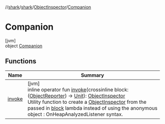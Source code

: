 //[shark](../../../../index.md)/[shark](../../index.md)/[ObjectInspector](../index.md)/[Companion](index.md)

# Companion

[jvm]\
object [Companion](index.md)

## Functions

| Name | Summary |
|---|---|
| [invoke](invoke.md) | [jvm]<br>inline operator fun [invoke](invoke.md)(crossinline block: ([ObjectReporter](../../-object-reporter/index.md)) -&gt; [Unit](https://kotlinlang.org/api/latest/jvm/stdlib/kotlin/-unit/index.html)): [ObjectInspector](../index.md)<br>Utility function to create a [ObjectInspector](../index.md) from the passed in [block](invoke.md) lambda instead of using the anonymous object : OnHeapAnalyzedListener syntax. |
